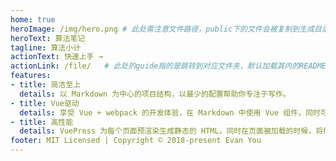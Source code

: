 ```yaml
---
home: true
heroImage: /img/hero.png # 此处需注意文件路径，public下的文件会被复制到生成目录的根目录。img需自行判断是否添加
heroText: 算法笔记
tagline: 算法小计
actionText: 快速上手 →
actionLink: /file/	 # 此处的guide指的是跳转到对应文件夹，默认加载其内的README.md文件，可以理解为index入口
features:
- title: 简洁至上
  details: 以 Markdown 为中心的项目结构，以最少的配置帮助你专注于写作。
- title: Vue驱动
  details: 享受 Vue + webpack 的开发体验，在 Markdown 中使用 Vue 组件，同时可以使用 Vue 来开发自定义主题。
- title: 高性能
  details: VuePress 为每个页面预渲染生成静态的 HTML，同时在页面被加载的时候，将作为 SPA 运行。
footer: MIT Licensed | Copyright © 2018-present Evan You
---
```


